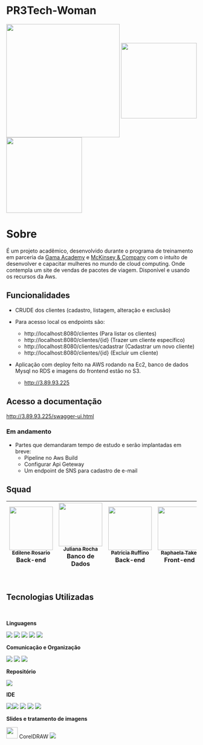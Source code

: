 # PR3Tech-Woman

<img src = "https://user-images.githubusercontent.com/89302180/193305262-bf62f908-2185-43dc-86de-1100e631d3d5.png" width = "300px" align = "center"> <span>  </span> <img src = "https://user-images.githubusercontent.com/89302180/193305219-16687355-f88e-4553-a2c8-a23c9cc41b99.jpeg" width = "200px" align = "center">
<span>  </span> <img src = "https://user-images.githubusercontent.com/89302180/193305555-84aaba02-de30-49c5-832c-e65d269e3a06.png" width = "200px" align = "center">
<br>

# Sobre

É um projeto acadêmico, desenvolvido durante o programa de treinamento em parceria da [Gama Academy](https://www.gama.academy/) e 
[McKinsey & Company](https://www.mckinsey.com.br/) com o intuíto de desenvolver e capacitar mulheres no mundo de cloud computing. Onde contempla um site de vendas de pacotes de viagem. Disponível e usando os recursos da Aws.
<!-- REVISAR -->


## Funcionalidades

- CRUDE dos clientes (cadastro, listagem, alteração e exclusão)


- Para acesso local os endpoints são:
  -  http://localhost:8080/clientes (Para listar os clientes)
  -  http://localhost:8080/clientes/{id} (Trazer um cliente específico)
  -  http://localhost:8080/clientes/cadastrar  (Cadastrar um novo cliente)
  -  http://localhost:8080/clientes/{id} (Excluir um cliente)


- Aplicação com deploy feito na AWS rodando na Ec2, banco de dados Mysql no RDS e imagens do frontend estão no S3.
  - http://3.89.93.225
  
## Acesso a documentação
http://3.89.93.225/swagger-ui.html


### Em andamento
 - Partes que demandaram tempo de estudo e serão implantadas em breve:
    - Pipeline no Aws Build
    - Configurar Api Geteway 
    - Um endpoint de SNS para cadastro de e-mail 

## Squad

|[<img src="https://user-images.githubusercontent.com/89302180/193194914-13876f9d-388c-4790-b4df-938d2f2830fa.png" width=115 > <br> <sub> Edilene Rosario </sub>](https://github.com/EdileneLopes)<br> Back-end|[<img src="https://user-images.githubusercontent.com/89302180/193194919-5f411bbb-df5e-4d57-ae1c-9f0aab98aab8.png" width=115 > <br> <sub> Juliana Rocha </sub>](https://github.com/julianamsrocha)<br> Banco de Dados|[<img src="https://user-images.githubusercontent.com/89302180/193194920-fc1c6867-380b-466a-a637-9362c7bf131e.png" width=115 > <br> <sub> Patricia Ruffino </sub>](https://github.com/PatriciaRuffino)<br> Back-end|[<img src="https://user-images.githubusercontent.com/89302180/193194921-4a52bb12-ce65-431e-b6f8-55e3d183b3aa.png" width=115 > <br> <sub> Raphaela Takei </sub>](https://github.com/RaphaMayumi)<br> Front-end|[<img src="https://user-images.githubusercontent.com/89302180/193194923-5ddedf11-ca3b-482a-bf10-8d96a3d581ee.png" width=115 > <br> <sub> Tatiana Pimentel </sub>](https://github.com/TatiCastro)<br> Front-end|
|---|---|---|---|---|
<br>



## Tecnologias Utilizadas
<br>

**Linguagens**

<img src="https://img.shields.io/badge/HTML5-E34F26?style=for-the-badge&logo=html5&logoColor=white"> <img src="https://img.shields.io/badge/CSS3-1572B6?style=for-the-badge&logo=css3&logoColor=white"> <img src="https://img.shields.io/badge/JavaScript-323330?style=for-the-badge&logo=javascript&logoColor=F7DF1E"> <img src="https://img.shields.io/badge/Bootstrap-563D7C?style=for-the-badge&logo=bootstrap&logoColor=white"> <img src="https://img.shields.io/badge/Java-ED8B00?style=for-the-badge&logo=java&logoColor=white">

**Comunicação e Organização**

<img src="https://img.shields.io/badge/Slack-4A154B?style=for-the-badge&logo=slack&logoColor=white"> <img src="https://img.shields.io/badge/Zoom-2D8CFF?style=for-the-badge&logo=zoom&logoColor=white"> **[<img src="https://img.shields.io/badge/Trello-0052CC?style=for-the-badge&logo=trello&logoColor=white">](https://trello.com/b/CKUaPEKt/pr3tech-woman-grupo06-cravocanela)**
<br>


**Repositório**

<img src="https://img.shields.io/badge/GitHub-100000?style=for-the-badge&logo=github&logoColor=white"> 

**IDE**

<img src="https://img.shields.io/badge/Visual_Studio_Code-0078D4?style=for-the-badge&logo=visual%20studio%20code&logoColor=whitee"><img src="https://img.shields.io/badge/IntelliJ_IDEA-000000.svg?style=for-the-badge&logo=intellij-idea&logoColor=white"> <img src="https://img.shields.io/badge/Eclipse-2C2255?style=for-the-badge&logo=eclipse&logoColor=white">  <img src="https://img.shields.io/badge/MySQL-00000F?style=for-the-badge&logo=mysql&logoColor=white"> <img src="https://img.shields.io/badge/Amazon_AWS-232F3E?style=for-the-badge&logo=amazon-aws&logoColor=white"> 

**Slides e tratamento de imagens**

<img src="https://user-images.githubusercontent.com/89302180/193202291-470cb3c6-affc-41e7-ad63-873eb77f86fe.png" width="30px"> CorelDRAW 
<img src="https://img.shields.io/badge/Canva-%2300C4CC.svg?&style=for-the-badge&logo=Canva&logoColor=white">







